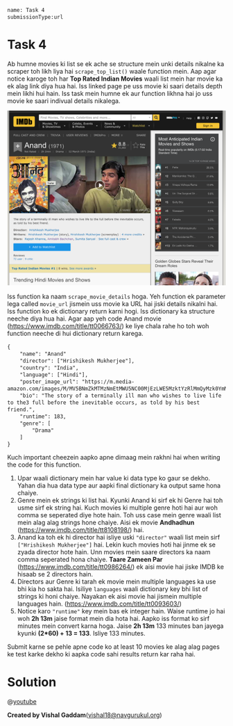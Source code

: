 ```ngMeta
name: Task 4
submissionType:url
```

# Task 4

Ab humne movies ki list se ek ache se structure mein unki details nikalne ka scraper toh likh liya hai `scrape_top_list()` waale function mein. Aap agar notice karoge toh har **Top Rated Indian Movies** waali list mein har movie ka ek alag link diya hua hai. Iss linked page pe uss movie ki saari details depth mein likhi hui hain. Iss task mein humne ek aur function likhna hai jo uss movie ke saari indivual details nikalega.

![Anand IMDB](images/anand_imdb.png)

Iss function ka naam `scrape_movie_details` hoga. Yeh function ek parameter lega called `movie_url` jismein uss movie ka URL hai jiski details nikalni hai. Iss function ko ek dictionary return karni hogi. Iss dictionary ka structure neeche diya hua hai. Agar aap yeh code Anand movie (https://www.imdb.com/title/tt0066763/) ke liye chala rahe ho toh woh function neeche di hui dictionary return karega.

```
{
	"name": "Anand"
	"director": ["Hrishikesh Mukherjee"],
	"country": "India",
	"language": ["Hindi"],
	"poster_image_url": "https://m.media-amazon.com/images/M/MV5BNmZkMTMzNmEtMWU5NC00MjEzLWE5MzktYzRlMmQyMzk0YmM1XkEyXkFqcGdeQXVyNTA4NzY1MzY@._V1_UX182_CR0,0,182,268_AL__QL50.jpg",
	"bio": "The story of a terminally ill man who wishes to live life to the3 full before the inevitable occurs, as told by his best friend.",
	"runtime": 183,
	"genre": [
		"Drama"
	]
}
```

Kuch important cheezein aapko apne dimaag mein rakhni hai when writing the code for this function.

1. Upar waali dictionary mein har value ki data type ko gaur se dekho. Yahan dia hua data type aur aapki final dictionary ka output same hona chaiye.
2. Genre mein ek strings ki list hai. Kyunki Anand ki sirf ek hi Genre hai toh usme sirf ek string hai. Kuch movies ki multiple genre hoti hai aur woh comma se seperated diye hote hain. Toh uss case mein genre waali list mein alag alag strings hone chaiye. Aisi ek movie **Andhadhun** (https://www.imdb.com/title/tt8108198/) hai.
3. Anand ka toh ek hi director hai isliye uski `"director"` waali list mein sirf `["Hrishikesh Mukherjee"]` hai. Lekin kuch movies hoti hai jinme ek se zyada director hote hain. Unn movies mein saare directors ka naam comma seperated hona chaiye. **Taare Zameen Par** (https://www.imdb.com/title/tt0986264/) ek aisi movie hai jiske IMDB ke hisaab se 2 directors hain.
4. Directors aur Genre ki tarah ek movie mein multiple languages ka use bhi kia ho sakta hai. Isiliye `languages` waali dictionary key bhi list of strings ki honi chaiye. Nayakan ek aisi movie hai jismein multiple languages hain. (https://www.imdb.com/title/tt0093603/)
5. Notice karo `"runtime"` key mein bas ek integer hain. Waise runtime jo hai woh **2h 13m** jaise format mein dia hota hai. Aapko iss format ko sirf minutes mein convert karna hoga. Jaise **2h 13m** 133 minutes ban jayega kyunki **(2*60) + 13 = 133**. Isliye 133 minutes.

Submit karne se pehle apne code ko at least 10 movies ke alag alag pages ke test karke dekho ki aapka code sahi results return kar raha hai.

# Solution

@[youtube](https://youtu.be/hpUASoRqA_Q)

**Created by Vishal Gaddam**(vishal18@navgurukul.org)
